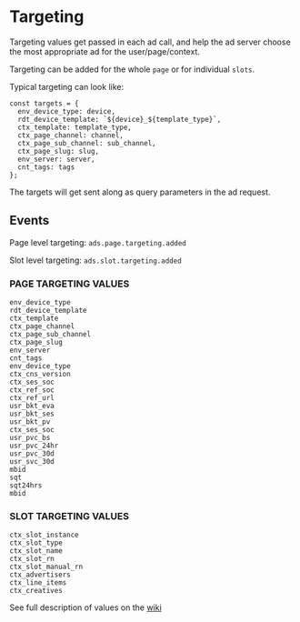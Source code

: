 # Targeting

Targeting values get passed in each ad call, and help the ad server choose the
most appropriate ad for the user/page/context.

Targeting can be added for the whole `page` or for individual `slots`.

Typical targeting can look like:

```
const targets = {
  env_device_type: device,
  rdt_device_template: `${device}_${template_type}`,
  ctx_template: template_type,
  ctx_page_channel: channel,
  ctx_page_sub_channel: sub_channel,
  ctx_page_slug: slug,
  env_server: server,
  cnt_tags: tags
};
```

The targets will get sent along as query parameters in the ad request.

## Events

Page level targeting: `ads.page.targeting.added`

Slot level targeting: `ads.slot.targeting.added`



### PAGE TARGETING VALUES
```
env_device_type
rdt_device_template
ctx_template
ctx_page_channel
ctx_page_sub_channel
ctx_page_slug
env_server
cnt_tags
env_device_type
ctx_cns_version
ctx_ses_soc
ctx_ref_soc
ctx_ref_url
usr_bkt_eva
usr_bkt_ses
usr_bkt_pv
ctx_ses_soc
usr_pvc_bs
usr_pvc_24hr
usr_pvc_30d
usr_svc_30d
mbid
sqt
sqt24hrs
mbid
```

### SLOT TARGETING VALUES
```
ctx_slot_instance
ctx_slot_type
ctx_slot_name
ctx_slot_rn
ctx_slot_manual_rn
ctx_advertisers
ctx_line_items
ctx_creatives
```
See full description of values on the [wiki](https://cnissues.atlassian.net/wiki/spaces/ATP/pages/37060702/AdOps+Targeting+Guide)

